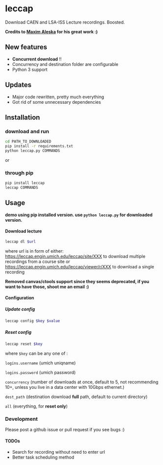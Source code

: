 # leccap
Download CAEN and LSA-ISS Lecture recordings. Boosted.

**Credits to [Maxim Aleska](https://github.com/maxim123/dleccap) for his great work :)**

## New features
* **Concurrent download** !!
* Concurrency and destination folder are configurable
* Python 3 support

## Updates
* Major code rewritten, pretty much everything
* Got rid of some unnecessary dependencies

## Installation

### download and run
```sh
cd PATH_TO_DOWNLOADED
pip install -r requirements.txt
python leccap.py COMMANDS
```
or

### through pip
```sh
pip install leccap
leccap COMMANDS
```

## Usage 
**demo using pip installed version. use `python leccap.py` for downloaded version.**

#### Download lecture
```sh
leccap dl $url
```
where url is in form of either: 
https://leccap.engin.umich.edu/leccap/site/XXX to download multiple recordings from a course site or
https://leccap.engin.umich.edu/leccap/viewer/r/XXX to download a single recording

**Removed canvas/ctools support since they seems deprecated, if you want to have those, shoot me an email :)**

#### Configuration
##### Update config
```sh
leccap config $key $value
```
##### Reset config
 ```sh
 leccap reset $key
```
where `$key` can be any one of :

`logins.username` (umich uniqname)

`logins.password` (umich password)

`concurrency` (number of downloads at once, default to 5, not recommending 10+, unless you live in a data center with 10Gbps ethernet.) 

`dest_path` (destination download **full** path, default to current directory)

`all` (everything, for **reset only**)
 
 ### Development
 Please post a github issue or pull request if you see bugs :)

 #### TODOs
 * Search for recording without need to enter url
 * Better task scheduling method
